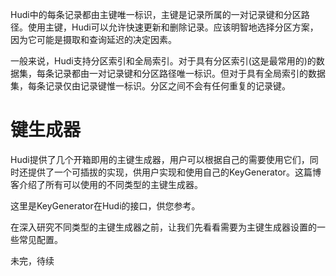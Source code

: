 Hudi中的每条记录都由主键唯一标识，主键是记录所属的一对记录键和分区路径。使用主键，Hudi可以允许快速更新和删除记录。应该明智地选择分区方案，因为它可能是摄取和查询延迟的决定因素。

一般来说，Hudi支持分区索引和全局索引。对于具有分区索引(这是最常用的)的数据集，每条记录都由一对记录键和分区路径唯一标识。但对于具有全局索引的数据集，每条记录仅由记录键惟一标识。分区之间不会有任何重复的记录键。


# 键生成器
Hudi提供了几个开箱即用的主键生成器，用户可以根据自己的需要使用它们，同时还提供了一个可插拔的实现，供用户实现和使用自己的KeyGenerator。这篇博客介绍了所有可以使用的不同类型的主键生成器。

这里是KeyGenerator在Hudi的接口，供您参考。

在深入研究不同类型的主键生成器之前，让我们先看看需要为主键生成器设置的一些常见配置。

未完，待续

